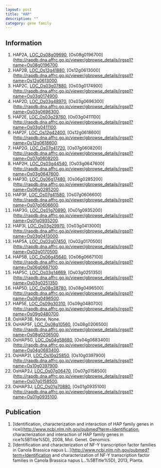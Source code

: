 ```yaml
---
layout: post
title: "HAP"
description: ""
category: gene family
---
```


## Information
1. HAP2A, [LOC_Os08g09690](http://rice.plantbiology.msu.edu/cgi-bin/ORF_infopage.cgi?orf=LOC_Os08g09690), [Os08g0196700](http://rapdb.dna.affrc.go.jp/viewer/gbrowse_details/irgsp1?name=Os08g0196700.
2. HAP2B, [LOC_Os12g41880](http://rice.plantbiology.msu.edu/cgi-bin/ORF_infopage.cgi?orf=LOC_Os12g41880), [Os12g0613000](http://rapdb.dna.affrc.go.jp/viewer/gbrowse_details/irgsp1?name=Os12g0613000.
3. HAP2C, [LOC_Os03g07880](http://rice.plantbiology.msu.edu/cgi-bin/ORF_infopage.cgi?orf=LOC_Os03g07880), [Os03g0174900](http://rapdb.dna.affrc.go.jp/viewer/gbrowse_details/irgsp1?name=Os03g0174900.
4. HAP2D, [LOC_Os03g48970](http://rice.plantbiology.msu.edu/cgi-bin/ORF_infopage.cgi?orf=LOC_Os03g48970), [Os03g0696300](http://rapdb.dna.affrc.go.jp/viewer/gbrowse_details/irgsp1?name=Os03g0696300.
5. HAP2E, [LOC_Os03g29760](http://rice.plantbiology.msu.edu/cgi-bin/ORF_infopage.cgi?orf=LOC_Os03g29760), [Os03g0411100](http://rapdb.dna.affrc.go.jp/viewer/gbrowse_details/irgsp1?name=Os03g0411100.
6. HAP2F, [LOC_Os12g42400](http://rice.plantbiology.msu.edu/cgi-bin/ORF_infopage.cgi?orf=LOC_Os12g42400), [Os12g0618600](http://rapdb.dna.affrc.go.jp/viewer/gbrowse_details/irgsp1?name=Os12g0618600.
7. HAP2G, [LOC_Os07g41720](http://rice.plantbiology.msu.edu/cgi-bin/ORF_infopage.cgi?orf=LOC_Os07g41720), [Os07g0608200](http://rapdb.dna.affrc.go.jp/viewer/gbrowse_details/irgsp1?name=Os07g0608200.
8. HAP2H, [LOC_Os03g44540](http://rice.plantbiology.msu.edu/cgi-bin/ORF_infopage.cgi?orf=LOC_Os03g44540), [Os03g0647600](http://rapdb.dna.affrc.go.jp/viewer/gbrowse_details/irgsp1?name=Os03g0647600.
9. HAP3D, [LOC_Os06g17480](http://rice.plantbiology.msu.edu/cgi-bin/ORF_infopage.cgi?orf=LOC_Os06g17480), [Os06g0285200](http://rapdb.dna.affrc.go.jp/viewer/gbrowse_details/irgsp1?name=Os06g0285200.
10. HAP3F, [LOC_Os07g41580](http://rice.plantbiology.msu.edu/cgi-bin/ORF_infopage.cgi?orf=LOC_Os07g41580), [Os07g0606600](http://rapdb.dna.affrc.go.jp/viewer/gbrowse_details/irgsp1?name=Os07g0606600.
11. HAP3G, [LOC_Os01g70890](http://rice.plantbiology.msu.edu/cgi-bin/ORF_infopage.cgi?orf=LOC_Os01g70890), [Os01g0935200](http://rapdb.dna.affrc.go.jp/viewer/gbrowse_details/irgsp1?name=Os01g0935200.
12. HAP3I, [LOC_Os03g29970](http://rice.plantbiology.msu.edu/cgi-bin/ORF_infopage.cgi?orf=LOC_Os03g29970), [Os03g0413000](http://rapdb.dna.affrc.go.jp/viewer/gbrowse_details/irgsp1?name=Os03g0413000.
13. HAP5A, [LOC_Os02g07450](http://rice.plantbiology.msu.edu/cgi-bin/ORF_infopage.cgi?orf=LOC_Os02g07450), [Os02g0170500](http://rapdb.dna.affrc.go.jp/viewer/gbrowse_details/irgsp1?name=Os02g0170500.
14. HAP5B, [LOC_Os06g45640](http://rice.plantbiology.msu.edu/cgi-bin/ORF_infopage.cgi?orf=LOC_Os06g45640), [Os06g0667100](http://rapdb.dna.affrc.go.jp/viewer/gbrowse_details/irgsp1?name=Os06g0667100.
15. HAP5C, [LOC_Os03g14669](http://rice.plantbiology.msu.edu/cgi-bin/ORF_infopage.cgi?orf=LOC_Os03g14669), [Os03g0251350](http://rapdb.dna.affrc.go.jp/viewer/gbrowse_details/irgsp1?name=Os03g0251350.
16. HAP5D, [LOC_Os08g38780](http://rice.plantbiology.msu.edu/cgi-bin/ORF_infopage.cgi?orf=LOC_Os08g38780), [Os08g0496500](http://rapdb.dna.affrc.go.jp/viewer/gbrowse_details/irgsp1?name=Os08g0496500.
17. HAP5E, [LOC_Os09g30310](http://rice.plantbiology.msu.edu/cgi-bin/ORF_infopage.cgi?orf=LOC_Os09g30310), [Os09g0480700](http://rapdb.dna.affrc.go.jp/viewer/gbrowse_details/irgsp1?name=Os09g0480700.
18. OsHAP3B, None, None.
19. OsHAP5F, [LOC_Os08g10560](http://rice.plantbiology.msu.edu/cgi-bin/ORF_infopage.cgi?orf=LOC_Os08g10560), [Os08g0206500](http://rapdb.dna.affrc.go.jp/viewer/gbrowse_details/irgsp1?name=Os08g0206500.
20. OsHAP5G, [LOC_Os04g58680](http://rice.plantbiology.msu.edu/cgi-bin/ORF_infopage.cgi?orf=LOC_Os04g58680), [Os04g0683400](http://rapdb.dna.affrc.go.jp/viewer/gbrowse_details/irgsp1?name=Os04g0683400.
21. OsHAP2I, [LOC_Os10g25850](http://rice.plantbiology.msu.edu/cgi-bin/ORF_infopage.cgi?orf=LOC_Os10g25850), [Os10g0397900](http://rapdb.dna.affrc.go.jp/viewer/gbrowse_details/irgsp1?name=Os10g0397900.
22. OsHAP2J, [LOC_Os07g06470](http://rice.plantbiology.msu.edu/cgi-bin/ORF_infopage.cgi?orf=LOC_Os07g06470), [Os07g0158500](http://rapdb.dna.affrc.go.jp/viewer/gbrowse_details/irgsp1?name=Os07g0158500.
23. OsHAP3J, [LOC_Os01g70880](http://rice.plantbiology.msu.edu/cgi-bin/ORF_infopage.cgi?orf=LOC_Os01g70880), [Os01g0935100](http://rapdb.dna.affrc.go.jp/viewer/gbrowse_details/irgsp1?name=Os01g0935100.

## Publication
1. [Identification, characterization and interaction of HAP family genes in rice](http://www.ncbi.nlm.nih.gov/pubmed?term=Identification, characterization and interaction of HAP family genes in rice%5BTitle%5D), 2008, Mol. Genet. Genomics.
2. [Identification and characterization of NF-Y transcription factor families in Canola Brassica napus L..](http://www.ncbi.nlm.nih.gov/pubmed?term=Identification and characterization of NF-Y transcription factor families in Canola Brassica napus L..%5BTitle%5D), 2013, Planta.


